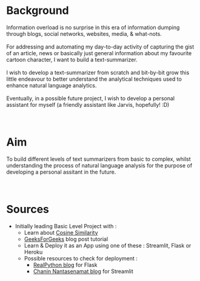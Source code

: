 # Background
Information overload is no surprise in this era of information dumping through blogs, social networks, websites, media, & what-nots.</br></br>
For addressing and automating my day-to-day activity of capturing the gist of an article, news or basically just general information about my favourite cartoon character, I want to build a text-summarizer.</br></br>
I wish to develop a text-summarizer from scratch and bit-by-bit grow this little endeavour to better understand the analytical techniques used to enhance natural language analytics.</br></br> 
Eventually, in a possible future project, I wish to develop a personal assistant for myself (a friendly assistant like Jarvis, hopefully! :D)</br></br></br> 


# Aim
 To build different levels of text summarizers from basic to complex, whilst understanding the process of natural language analysis for the purpose of developing a personal assitant in the future.</br></br></br>


# Sources
- Initially leading Basic Level Project with :
    - Learn about [Cosine Similarity](https://www.geeksforgeeks.org/cosine-similarity/)
    - [GeeksForGeeks](https://www.geeksforgeeks.org/python-text-summarizer/) blog post tutorial
    - Learn & Deploy it as an App using one of these : Streamlit, Flask or Heroku
    - Possible resources to check for deployment :
        - [RealPython blog](https://realpython.com/python-web-applications/) for Flask
        - [Chanin Nantasenamat blog](https://towardsdatascience.com/how-to-build-a-real-time-transcription-app-in-python-7939c7b02614) for Streamlit